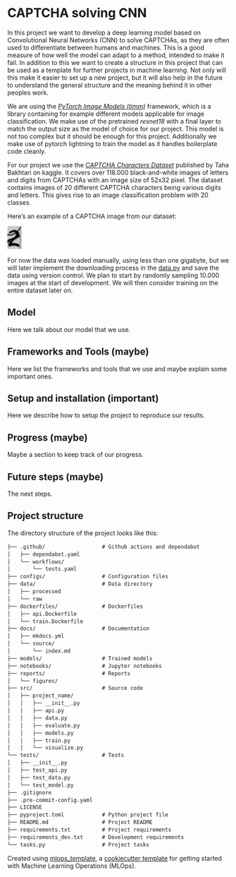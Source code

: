 # CAPTCHA solving CNN

In this project we want to develop a deep learning model based on Convolutional Neural Networks (CNN) to solve CAPTCHAs, as they are often used to differentiate between humans and machines. This is a good measure of how well the model can adapt to a method, intended to make it fail. In addition to this we want to create a structure in this project that can be used as a template for further projects in machine learning. Not only will this make it easier to set up a new project, but it will also help in the future to understand the general structure and the meaning behind it in other peoples work.

We are using the *[PyTorch Image Models (timm)](https://github.com/rwightman/pytorch-image-models)* framework, which is a library containing for example different models applicable for image classification. We make use of the pretrained *resnet18* with a final layer to match the output size as the model of choice for our project. This model is not too complex but it should be enough for this project. Additionally we make use of pytorch lightning to train the model as it handles boilerplate code cleanly.

For our project we use the [*CAPTCHA Characters Dataset*](https://www.kaggle.com/datasets/tahabakhtari/captcha-characters-dataset-118k-images) published by Taha Bakhtari on kaggle. It covers over 118.000 black-and-white images of letters and digits from CAPTCHAs with an image size of 52x32 pixel. The dataset contains images of 20 different CAPTCHA characters being various digits and letters. This gives rise to an image classification problem with 20 classes.

Here’s an example of a CAPTCHA image from our dataset:

![Example CAPTCH.](reports/figures/2_10067.png)

For now the data was loaded manually, using less than one gigabyte, but we will later implement the downloading process in the [data.py](src/captcha/data.py) and save the data using version control. We plan to start by randomly sampling 10.000 images at the start of development. We will then consider training on the entire dataset later on.


## Model
Here we talk about our model that we use.

## Frameworks and Tools (maybe)
Here we list the frameworks and tools that we use and maybe explain some important ones.

## Setup and installation (important)
Here we describe how to setup the project to reproduce our results.

## Progress (maybe)
Maybe a section to keep track of our progress.

## Future steps (maybe)
The next steps.

## Project structure
The directory structure of the project looks like this:
```txt
├── .github/                  # Github actions and dependabot
│   ├── dependabot.yaml
│   └── workflows/
│       └── tests.yaml
├── configs/                  # Configuration files
├── data/                     # Data directory
│   ├── processed
│   └── raw
├── dockerfiles/              # Dockerfiles
│   ├── api.Dockerfile
│   └── train.Dockerfile
├── docs/                     # Documentation
│   ├── mkdocs.yml
│   └── source/
│       └── index.md
├── models/                   # Trained models
├── notebooks/                # Jupyter notebooks
├── reports/                  # Reports
│   └── figures/
├── src/                      # Source code
│   ├── project_name/
│   │   ├── __init__.py
│   │   ├── api.py
│   │   ├── data.py
│   │   ├── evaluate.py
│   │   ├── models.py
│   │   ├── train.py
│   │   └── visualize.py
└── tests/                    # Tests
│   ├── __init__.py
│   ├── test_api.py
│   ├── test_data.py
│   └── test_model.py
├── .gitignore
├── .pre-commit-config.yaml
├── LICENSE
├── pyproject.toml            # Python project file
├── README.md                 # Project README
├── requirements.txt          # Project requirements
├── requirements_dev.txt      # Development requirements
└── tasks.py                  # Project tasks
```


Created using [mlops_template](https://github.com/SkafteNicki/mlops_template),
a [cookiecutter template](https://github.com/cookiecutter/cookiecutter) for getting
started with Machine Learning Operations (MLOps).
